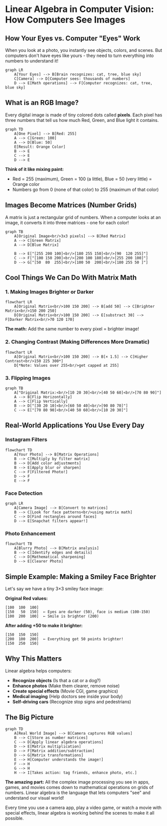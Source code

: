 # Linear Algebra in Computer Vision: How Computers See Images

## How Your Eyes vs. Computer "Eyes" Work

When you look at a photo, you instantly see objects, colors, and scenes. But computers don't have eyes like yours - they need to turn everything into numbers to understand it!

```mermaid
graph LR
    A[Your Eyes] --> B[Brain recognizes: cat, tree, blue sky]
    C[Camera] --> D[Computer sees: thousands of numbers]
    D --> E[Math operations] --> F[Computer recognizes: cat, tree, blue sky]
```

## What is an RGB Image?

Every digital image is made of tiny colored dots called **pixels**. Each pixel has three numbers that tell us how much Red, Green, and Blue light it contains.

```mermaid
graph TD
    A[One Pixel] --> B[Red: 255]
    A --> C[Green: 100] 
    A --> D[Blue: 50]
    E[Result: Orange Color] 
    B --> E
    C --> E
    D --> E
```

**Think of it like mixing paint:**
- Red = 255 (maximum), Green = 100 (a little), Blue = 50 (very little) = Orange color
- Numbers go from 0 (none of that color) to 255 (maximum of that color)

## Images Become Matrices (Number Grids)

A matrix is just a rectangular grid of numbers. When a computer looks at an image, it converts it into three matrices - one for each color!

```mermaid
graph TB
    A[Original Image<br/>3x3 pixels] --> B[Red Matrix]
    A --> C[Green Matrix] 
    A --> D[Blue Matrix]
    
    B --> E["[255 200 100]<br/>[180 255 150]<br/>[90  120 255]"]
    C --> F["[100 150 200]<br/>[200 100 180]<br/>[255 200 100]"]
    D --> G["[50  80  255]<br/>[100 50  200]<br/>[180 255 50 ]"]
```

## Cool Things We Can Do With Matrix Math

### 1. Making Images Brighter or Darker

```mermaid
flowchart LR
    A[Original Matrix<br/>100 150 200] --> B[add 50] --> C[Brighter Matrix<br/>150 200 250]
    D[Original Matrix<br/>100 150 200] --> E[substract 30] --> F[Darker Matrix<br/>70 120 170]
```

**The math:** Add the same number to every pixel = brighter image!

### 2. Changing Contrast (Making Differences More Dramatic)

```mermaid
flowchart LR
    A[Original Matrix<br/>100 150 200] --> B[× 1.5] --> C[Higher Contrast<br/>150 225 300*]
    D[*Note: Values over 255<br/>get capped at 255]
```

### 3. Flipping Images

```mermaid
graph TB
    A["Original Matrix:<br/>[10 20 30]<br/>[40 50 60]<br/>[70 80 90]"] 
    A --> B[Flip Horizontally]
    A --> C[Flip Vertically]
    B --> D["[30 20 10]<br/>[60 50 40]<br/>[90 80 70]"]
    C --> E["[70 80 90]<br/>[40 50 60]<br/>[10 20 30]"]
```

## Real-World Applications You Use Every Day

### Instagram Filters
```mermaid
flowchart TD
    A[Your Photo] --> B[Matrix Operations]
    B --> C[Multiply by filter matrix]
    B --> D[Add color adjustments] 
    B --> E[Apply blur or sharpen]
    C --> F[Filtered Photo!]
    D --> F
    E --> F
```

### Face Detection
```mermaid
graph LR
    A[Camera Image] --> B[Convert to matrices]
    B --> C[Look for face patterns<br/>using matrix math]
    C --> D[Find rectangles around faces]
    D --> E[Snapchat filters appear!]
```

### Photo Enhancement
```mermaid
flowchart TB
    A[Blurry Photo] --> B[Matrix analysis]
    B --> C[Identify edges and details]
    C --> D[Mathematical sharpening]
    D --> E[Clearer Photo]
```

## Simple Example: Making a Smiley Face Brighter

Let's say we have a tiny 3×3 smiley face image:

**Original Red values:**
```
[100  100  100]
[150   50  150]  ← Eyes are darker (50), face is medium (100-150)
[100  200  100]  ← Smile is brighter (200)
```

**After adding +50 to make it brighter:**
```
[150  150  150]
[200  100  200]  ← Everything got 50 points brighter!
[150  250  150]
```

## Why This Matters

Linear algebra helps computers:
- **Recognize objects** (Is that a cat or a dog?)
- **Enhance photos** (Make them clearer, remove noise)
- **Create special effects** (Movie CGI, game graphics)
- **Medical imaging** (Help doctors see inside your body)
- **Self-driving cars** (Recognize stop signs and pedestrians)

## The Big Picture

```mermaid
graph TD
    A[Real World Image] --> B[Camera captures RGB values]
    B --> C[Store as number matrices]
    C --> D[Apply linear algebra operations]
    D --> E[Matrix multiplication]
    D --> F[Matrix addition/subtraction]  
    D --> G[Matrix transformations]
    E --> H[Computer understands the image!]
    F --> H
    G --> H
    H --> I[Takes action: tag friends, enhance photo, etc.]
```

**The amazing part:** All the complex image processing you see in apps, games, and movies comes down to mathematical operations on grids of numbers. Linear algebra is the language that lets computers "see" and understand our visual world!

Every time you use a camera app, play a video game, or watch a movie with special effects, linear algebra is working behind the scenes to make it all possible.